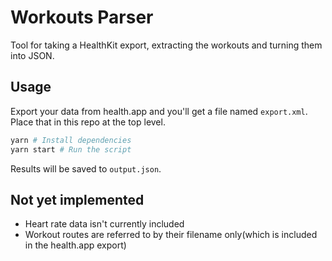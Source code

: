 # Workouts Parser

Tool for taking a HealthKit export, extracting the workouts and turning them into JSON.

## Usage

Export your data from health.app and you'll get a file named `export.xml`. Place that in this repo at the top level.

```sh
yarn # Install dependencies
yarn start # Run the script
```

Results will be saved to `output.json`.

## Not yet implemented

* Heart rate data isn't currently included
* Workout routes are referred to by their filename only(which is included in the health.app export)